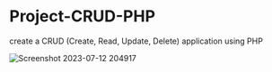 # Project-CRUD-PHP
create a CRUD (Create, Read, Update, Delete) application using PHP

![Screenshot 2023-07-12 204917](https://github.com/Hatem-ibrahem/Project-CRUD-PHP/assets/84301588/1db48f9e-8225-4f47-bd04-bfe2616f0837)


